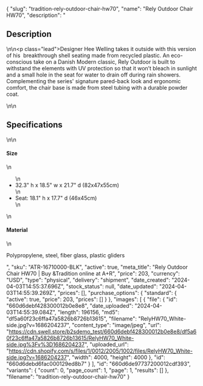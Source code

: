 {
  "slug": "tradition-rely-outdoor-chair-hw70",
  "name": "Rely Outdoor Chair HW70",
  "description": "<h2>Description</h2>\n<!-- split -->\n<p class=\"lead\">Designer Hee Welling takes it outside with this version of his  breakthrough shell seating made from recycled plastic. An eco-conscious take on a Danish Modern classic, Rely Outdoor is built to withstand the elements with UV protection so that it won’t bleach in sunlight and a small hole in the seat for water to drain off during rain showers. Complementing the series' signature pared-back look and ergonomic comfort, the chair base is made from steel tubing with a durable powder coat.</p>\n<!-- split -->\n<h2>Specifications</h2>\n<!-- split -->\n<h4>Size</h4>\n<ul>\n<li>32.3\" h x 18.5\" w x 21.7\" d (82x47x55cm)</li>\n<li>Seat: 18.1\" h x 17.7\" d (46x45cm)</li>\n</ul>\n<h4>Material</h4>\n<p>Polypropylene, steel, fiber glass, plastic gliders</p>",
  "sku": "ATR-16710000-BLK",
  "active": true,
  "meta_title": "Rely Outdoor Chair HW70 | Buy &Tradition online at A+R",
  "price": 203,
  "currency": "USD",
  "type": "physical",
  "delivery": "shipment",
  "date_created": "2024-04-03T14:55:37.696Z",
  "stock_status": null,
  "date_updated": "2024-04-03T14:55:39.269Z",
  "prices": [],
  "purchase_options": {
    "standard": {
      "active": true,
      "price": 203,
      "prices": []
    }
  },
  "images": [
    {
      "file": {
        "id": "660d6debf428300012b0e8e8",
        "date_uploaded": "2024-04-03T14:55:39.084Z",
        "length": 196156,
        "md5": "df5a60f23c6ffa47a5826b8726b13615",
        "filename": "RelyHW70_White-side.jpg?v=1686204237",
        "content_type": "image/jpeg",
        "url": "https://cdn.swell.store/b2sdemo_test/660d6debf428300012b0e8e8/df5a60f23c6ffa47a5826b8726b13615/RelyHW70_White-side.jpg%3Fv%3D1686204237",
        "uploaded_url": "https://cdn.shopify.com/s/files/1/0012/2005/1002/files/RelyHW70_White-side.jpg?v=1686204237",
        "width": 4000,
        "height": 4000
      },
      "id": "660d6debd6fac000129ed8b7"
    }
  ],
  "id": "660d6de97737200012cdf393",
  "variants": {
    "count": 0,
    "page_count": 1,
    "page": 1,
    "results": []
  },
  "filename": "tradition-rely-outdoor-chair-hw70"
}